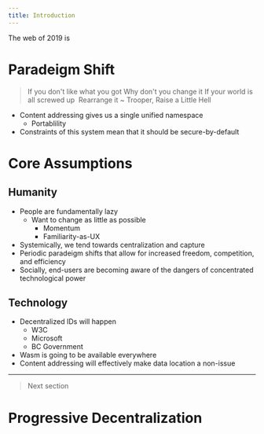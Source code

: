```yaml
---
title: Introduction
---
```


The web of 2019 is

# Paradeigm Shift

> If you don't like what you got Why don't you change it
> If your world is all screwed up 
> Rearrange it
> ~ Trooper, Raise a Little Hell

* Content addressing gives us a single unified namespace
  * Portablility
* Constraints of this system mean that it should be secure-by-default

# Core Assumptions

## Humanity

* People are fundamentally lazy
  * Want to change as little as possible
    * Momentum
    * Familiarity-as-UX
* Systemically, we tend towards centralization and capture
* Periodic paradeigm shifts that allow for increased freedom, competition, and efficiency
* Socially, end-users are becoming aware of the dangers of concentrated technological power

## Technology

* Decentralized IDs will happen
  * W3C
  * Microsoft
  * BC Government
* Wasm is going to be available everywhere
* Content addressing will effectively make data location a non-issue

---
> Next section

# Progressive Decentralization
